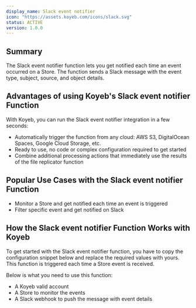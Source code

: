 ```yaml
---
display_name: Slack event notifier
icon: "https://assets.koyeb.com/icons/slack.svg"
status: ACTIVE
version: 1.0.0
---
```


## Summary

The Slack event notifier function lets you get notified each time an event occurred on a Store. The function sends a Slack message with the event type, subject, source, and object details.

## Advantages of using Koyeb's Slack event notifier Function

With Koyeb, you can run the Slack event notifier integration in a few seconds:

- Automatically trigger the function from any cloud: AWS S3, DigitalOcean Spaces, Google Cloud Storage, etc.
- Ready to use, no code or complex configuration required to get started
- Combine additional processing actions that immediately use the results of the file replicator function

## Popular Use Cases with the Slack event notifier Function

- Monitor a Store and get notified each time an event is triggered
- Filter specific event and get notified on Slack

## How the Slack event notifier Function Works with Koyeb

To get started with the Slack event notifier function, you have to copy the configuration snippet below and replace the required values with yours.
This function is triggered each time a Store event is received.

Below is what you need to use this function:

* A Koyeb valid account
* A Store to monitor the events
* A Slack webhook to push the message with event details